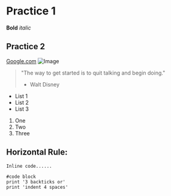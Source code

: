 # Practice 1
**Bold** *italic*
## Practice 2
[Google.com](https://www.google.com/)
![Image](https://media.cntraveler.com/photos/60596b398f4452dac88c59f8/16:9/w_3999,h_2249,c_limit/MtFuji-GettyImages-959111140.jpg)
> "The way to get started is to quit talking and begin doing." 
> - Walt Disney

* List 1
* List 2
* List 3

1. One
2. Two
3. Three

Horizontal Rule:
---
`Inline code......`
```
#code block
print '3 backticks or'
print 'indent 4 spaces'
```
